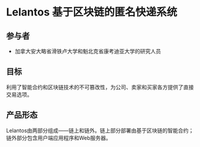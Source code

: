 # Lelantos 基于区块链的匿名快递系统

## 参与者
- 加拿大安大略省滑铁卢大学和魁北克省康考迪亚大学的研究人员

## 目标
利用了智能合约和区块链技术的不可篡改性，为公司、卖家和买家各方提供了直接交易选项。

## 产品形态
Lelantos由两部分组成——链上和链外。链上部分部署由基于区块链的智能合约；链外部分包含用户端应用程序和Web服务器。
 

 
